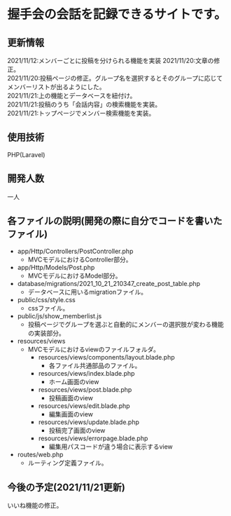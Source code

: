 # 握手会の会話を記録できるサイトです。
## 更新情報
2021/11/12:メンバーごとに投稿を分けられる機能を実装
2021/11/20:文章の修正。<br>
2021/11/20:投稿ページの修正。グループ名を選択するとそのグループに応じてメンバーリストが出るようにした。<br>
2021/11/21:上の機能とデータベースを紐付け。<br>
2021/11/21:投稿のうち「会話内容」の検索機能を実装。<br>
2021/11/21:トップページでメンバー検索機能を実装。<br>
## 使用技術
PHP(Laravel)
## 開発人数
一人
## 各ファイルの説明(開発の際に自分でコードを書いたファイル)
- app/Http/Controllers/PostController.php
    - MVCモデルにおけるController部分。
- app/Http/Models/Post.php
    - MVCモデルにおけるModel部分。
- database/migrations/2021_10_21_210347_create_post_table.php
    - データベースに用いるmigrationファイル。
- public/css/style.css
    - cssファイル。
- public/js/show_memberlist.js
    - 投稿ページでグループを選ぶと自動的にメンバーの選択肢が変わる機能の実装部分。
- resources/views
    - MVCモデルにおけるviewのファイルフォルダ。
        - resources/views/components/layout.blade.php
            - 各ファイル共通部品のファイル。
        - resources/views/index.blade.php
            - ホーム画面のview
        - resources/views/post.blade.php
            - 投稿画面のview
        - resources/views/edit.blade.php
            - 編集画面のview
        - resources/views/update.blade.php
            - 投稿完了画面のview
        - resources/views/errorpage.blade.php
            - 編集用パスコードが違う場合に表示するview
- routes/web.php
    - ルーティング定義ファイル。

## 今後の予定(2021/11/21更新)
いいね機能の修正。
